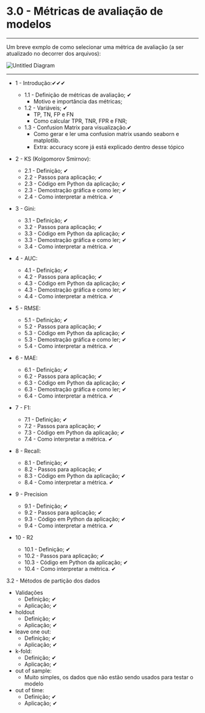# 3.0 - **Métricas de avaliação de modelos**
---

Um breve exmplo de como selecionar uma métrica de avaliação (a ser atualizado no decorrer dos arquivos):

![Untitled Diagram](https://user-images.githubusercontent.com/62318283/130172564-65ae8165-62c5-40b5-9115-73f59edc127b.png)

---
* 1 - Introdução:✔✔✔
  * 1.1 - Definição de métricas de avaliação; ✔ 
    * Motivo e importância das métricas;   
  * 1.2 - Variáveis; ✔
    * TP, TN, FP e FN
    * Como calcular TPR, TNR, FPR e FNR;
  * 1.3 - Confusion Matrix para visualização.✔
    * Como gerar e ler uma confusion matrix usando seaborn e matplotlib.
    * Extra: accuracy score já está explicado dentro desse tópico 
  
* 2 - KS (Kolgomorov Smirnov): 
  * 2.1 - Definição; ✔
  * 2.2 - Passos para aplicação; ✔
  * 2.3 - Código em Python da aplicação; ✔
  * 2.3 - Demostração gráfica e como ler; ✔
  * 2.4 - Como interpretar a métrica. ✔

* 3 - Gini: 
  * 3.1 - Definição; ✔
  * 3.2 - Passos para aplicação; ✔
  * 3.3 - Código em Python da aplicação; ✔
  * 3.3 - Demostração gráfica e como ler; ✔
  * 3.4 - Como interpretar a métrica. ✔
  
* 4 - AUC: 
  * 4.1 - Definição; ✔
  * 4.2 - Passos para aplicação; ✔
  * 4.3 - Código em Python da aplicação; ✔
  * 4.3 - Demostração gráfica e como ler; ✔
  * 4.4 - Como interpretar a métrica. ✔
  
* 5 - RMSE: 
  * 5.1 - Definição; ✔
  * 5.2 - Passos para aplicação; ✔
  * 5.3 - Código em Python da aplicação; ✔
  * 5.3 - Demostração gráfica e como ler; ✔
  * 5.4 - Como interpretar a métrica. ✔

* 6 - MAE: 
  * 6.1 - Definição; ✔
  * 6.2 - Passos para aplicação; ✔
  * 6.3 - Código em Python da aplicação; ✔
  * 6.3 - Demostração gráfica e como ler; ✔
  * 6.4 - Como interpretar a métrica. ✔

* 7 - F1: 
  * 7.1 - Definição; ✔
  * 7.2 - Passos para aplicação; ✔
  * 7.3 - Código em Python da aplicação; ✔
  * 7.4 - Como interpretar a métrica. ✔

* 8 - Recall:
  * 8.1 - Definição; ✔
  * 8.2 - Passos para aplicação; ✔
  * 8.3 - Código em Python da aplicação; ✔
  * 8.4 - Como interpretar a métrica. ✔

* 9 - Precision
  * 9.1 - Definição; ✔
  * 9.2 - Passos para aplicação; ✔
  * 9.3 - Código em Python da aplicação; ✔
  * 9.4 - Como interpretar a métrica. ✔

* 10 - R2   
  * 10.1 - Definição; ✔
  * 10.2 - Passos para aplicação; ✔
  * 10.3 - Código em Python da aplicação; ✔
  * 10.4 - Como interpretar a métrica. ✔

3.2 - Métodos de partição dos dados 
* Validações
  * Definição; ✔
  * Aplicação; ✔
* holdout
  * Definição; ✔
  * Aplicação; ✔ 
* leave one out:
  * Definição; ✔
  * Aplicação; ✔
* k-fold: 
  * Definição; ✔
  * Aplicação; ✔
* out of sample:
  * Muito simples, os dados que não estão sendo usados para testar o modelo
* out of time:
  * Definição; ✔
  * Aplicação; ✔
